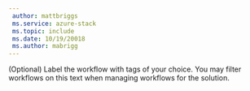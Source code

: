 ```yaml
---
 author: mattbriggs
 ms.service: azure-stack
 ms.topic: include
 ms.date: 10/19/20018
 ms.author: mabrigg
---
```


(Optional) Label the workflow with tags of your choice. You may filter workflows on this text when managing workflows for the solution.